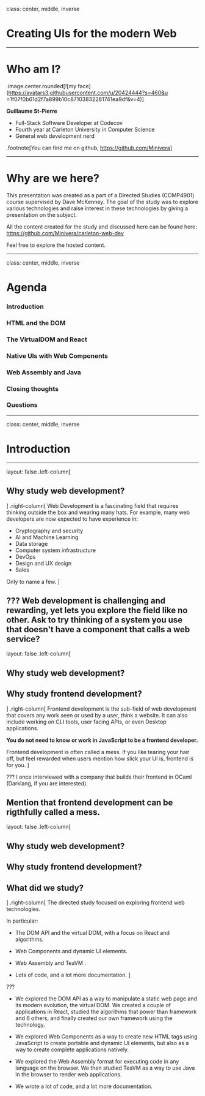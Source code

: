 class: center, middle, inverse

# Creating UIs for the modern Web

---

# Who am I?

.image.center.rounded[![my face](https://avatars3.githubusercontent.com/u/20424444?s=460&u
=1f07f0b61d2f7a899b10c87103832281741ea9df&v=4)]

**Guillaume St-Pierre**
- Full-Stack Software Developer at Codecov
- Fourth year at Carleton University in Computer Science
- General web development nerd

.footnote[You can find me on github, https://github.com/Minivera]

---

# Why are we here?

This presentation was created as a part of a Directed Studies (COMP4901) course supervised by Dave McKenney. The
 goal of the study was to explore various technologies and raise interest in these technologies by giving a
  presentation on the subject.

All the content created for the study and discussed here can be found here: https://github.com/Minivera/carleton-web-dev

Feel free to explore the hosted content.

---
class: center, middle, inverse

# Agenda

### Introduction
### HTML and the DOM
### The VirtualDOM and React
### Native UIs with Web Components
### Web Assembly and Java
### Closing thoughts
### Questions

---
class: center, middle, inverse

# Introduction

---

layout: false
.left-column[
  ## Why study web development?
]
.right-column[
  Web Development is a fascinating field that requires thinking outside the box and wearing many hats. For example, 
  many web developers are now expected to have experience in:
  
  - Cryptography and security
  - AI and Machine Learning
  - Data storage
  - Computer system infrastructure
  - DevOps
  - Design and UX design
  - Sales
  
  Only to name a few.
]

???
Web development is challenging and rewarding, yet lets you explore the field like no other. 
Ask to try thinking of a system you use that doesn't have a component that calls a web service?
---

layout: false
.left-column[
  ## Why study web development?
  ## Why study frontend development?
]
.right-column[
  Frontend development is the sub-field of web development that covers any work seen or used by a user, think a
   website. It can also include working on CLI tools, user facing APIs, or even Desktop applications.
  
  **You do not need to know or work in JavaScript to be a frontend developer.**
  
  Frontend development is often called a mess. If you like tearing your hair off, but feel rewarded when users
   mention how slick your UI is, frontend is for you.
]

???
I once interviewed with a company that builds their frontend in OCaml (Darklang, if you are interested).

Mention that frontend development can be rigthfully called a mess.
---

layout: false
.left-column[
  ## Why study web development?
  ## Why study frontend development?
  ## What did we study?
]
.right-column[
  The directed study focused on exploring frontend web technologies.
  
  In particular:

  - The DOM API and the virtual DOM, with a focus on React and algorithms.
    
  - Web Components and dynamic UI elements.
  
  - Web Assembly and TeaVM .
   
  - Lots of code, and a lot more documentation.
]

???
- We explored the DOM API as a way to manipulate a static web page and its modern evolution, the virtual DOM. We
   created a couple of applications in React, studied the algorithms that power than framework and 6 others, and
    finally created our own framework using the technology.
    
- We explored Web Components as a way to create new HTML tags using JavaScript to create portable and dynamic UI
   elements, but also as a way to create complete applications natively.
  
- We explored the Web Assembly format for executing code in any language on the browser. We then studied TeaVM as a
   way to use Java in the browser to render web applications.
   
- We wrote a lot of code, and a lot more documentation.
